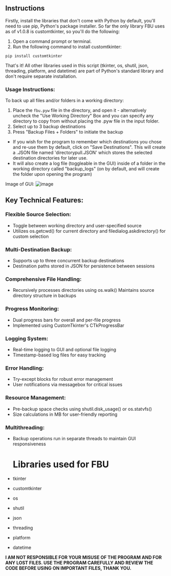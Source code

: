 ## Instructions

Firstly, install the libraries that don't come with Python by default, you'll need to use pip, Python's package installer. So far the only library FBU uses as of v1.0.8 is customtkinter, so you'll do the following:

1. Open a command prompt or terminal.
2. Run the following command to install customtkinter:

`pip install customtkinter`

That's it! All other libraries used in this script (tkinter, os, shutil, json, threading, platform, and datetime) are part of Python's standard library and don't require separate installation.

### Usage Instructions:

To back up all files and/or folders in a working directory:
1. Place the `fbu.pyw` file in the directory, and open it - alternatively uncheck the "Use Working Directory" Box and you can specify any directory to copy from without placing the .pyw file in the input folder.
2. Select up to 3 backup destinations
3. Press "Backup Files + Folders" to initiate the backup
  - If you wish for the program to remember which destinations you chose and re-use them by default, click on "Save Destinations". This will create a .JSON file named 'directorypull.JSON' which stores the selected destination directories for later use. 
  - It will also create a log file (toggleable in the GUI) inside of a folder in the working directory called "backup_logs" (on by default, and will create the folder upon opening the program)


Image of GUI:
![image](https://github.com/user-attachments/assets/a5337deb-95be-4821-9b9d-73e5a128ec30)

## Key Technical Features:

### Flexible Source Selection:
* Toggle between working directory and user-specified source
* Utilizes os.getcwd() for current directory and filedialog.askdirectory() for custom selection
### Multi-Destination Backup:
* Supports up to three concurrent backup destinations
* Destination paths stored in JSON for persistence between sessions
### Comprehensive File Handling:
* Recursively processes directories using os.walk()
   Maintains source directory structure in backups
### Progress Monitoring:
* Dual progress bars for overall and per-file progress
* Implemented using CustomTkinter's CTkProgressBar
### Logging System:
* Real-time logging to GUI and optional file logging
* Timestamp-based log files for easy tracking
### Error Handling:
* Try-except blocks for robust error management
* User notifications via messagebox for critical issues
### Resource Management:
* Pre-backup space checks using shutil.disk_usage() or os.statvfs()
* Size calculations in MB for user-friendly reporting
### Multithreading:
* Backup operations run in separate threads to maintain GUI responsiveness

  # Libraries used for FBU
* tkinter
* customtkinter
* os
* shutil
* json
* threading
* platform
* datetime


**I AM NOT RESPONSIBLE FOR YOUR MISUSE OF THE PROGRAM AND FOR ANY LOST FILES. USE THE PROGRAM CAREFULLY AND REVIEW THE CODE BEFORE USING ON IMPORTANT FILES, THANK YOU.**
